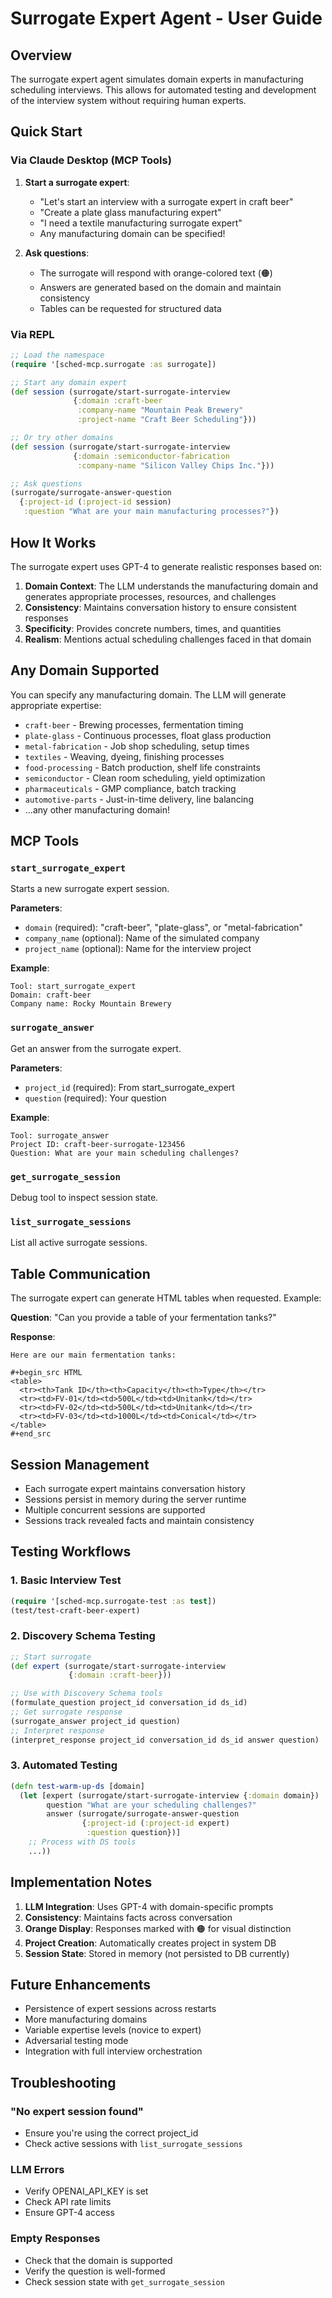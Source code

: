 # Surrogate Expert Agent - User Guide

## Overview

The surrogate expert agent simulates domain experts in manufacturing scheduling interviews. This allows for automated testing and development of the interview system without requiring human experts.

## Quick Start

### Via Claude Desktop (MCP Tools)

1. **Start a surrogate expert**:
   - "Let's start an interview with a surrogate expert in craft beer"
   - "Create a plate glass manufacturing expert"
   - "I need a textile manufacturing surrogate expert"
   - Any manufacturing domain can be specified!

2. **Ask questions**:
   - The surrogate will respond with orange-colored text (🟠)
   - Answers are generated based on the domain and maintain consistency
   - Tables can be requested for structured data

### Via REPL

```clojure
;; Load the namespace
(require '[sched-mcp.surrogate :as surrogate])

;; Start any domain expert
(def session (surrogate/start-surrogate-interview
              {:domain :craft-beer
               :company-name "Mountain Peak Brewery"
               :project-name "Craft Beer Scheduling"}))

;; Or try other domains
(def session (surrogate/start-surrogate-interview
              {:domain :semiconductor-fabrication
               :company-name "Silicon Valley Chips Inc."}))

;; Ask questions
(surrogate/surrogate-answer-question
  {:project-id (:project-id session)
   :question "What are your main manufacturing processes?"})
```

## How It Works

The surrogate expert uses GPT-4 to generate realistic responses based on:

1. **Domain Context**: The LLM understands the manufacturing domain and generates appropriate processes, resources, and challenges
2. **Consistency**: Maintains conversation history to ensure consistent responses
3. **Specificity**: Provides concrete numbers, times, and quantities
4. **Realism**: Mentions actual scheduling challenges faced in that domain

## Any Domain Supported

You can specify any manufacturing domain. The LLM will generate appropriate expertise:

- `craft-beer` - Brewing processes, fermentation timing
- `plate-glass` - Continuous processes, float glass production
- `metal-fabrication` - Job shop scheduling, setup times
- `textiles` - Weaving, dyeing, finishing processes
- `food-processing` - Batch production, shelf life constraints
- `semiconductor` - Clean room scheduling, yield optimization
- `pharmaceuticals` - GMP compliance, batch tracking
- `automotive-parts` - Just-in-time delivery, line balancing
- ...any other manufacturing domain!

## MCP Tools

### `start_surrogate_expert`
Starts a new surrogate expert session.

**Parameters**:
- `domain` (required): "craft-beer", "plate-glass", or "metal-fabrication"
- `company_name` (optional): Name of the simulated company
- `project_name` (optional): Name for the interview project

**Example**:
```
Tool: start_surrogate_expert
Domain: craft-beer
Company name: Rocky Mountain Brewery
```

### `surrogate_answer`
Get an answer from the surrogate expert.

**Parameters**:
- `project_id` (required): From start_surrogate_expert
- `question` (required): Your question

**Example**:
```
Tool: surrogate_answer
Project ID: craft-beer-surrogate-123456
Question: What are your main scheduling challenges?
```

### `get_surrogate_session`
Debug tool to inspect session state.

### `list_surrogate_sessions`
List all active surrogate sessions.

## Table Communication

The surrogate expert can generate HTML tables when requested. Example:

**Question**: "Can you provide a table of your fermentation tanks?"

**Response**:
```
Here are our main fermentation tanks:

#+begin_src HTML
<table>
  <tr><th>Tank ID</th><th>Capacity</th><th>Type</th></tr>
  <tr><td>FV-01</td><td>500L</td><td>Unitank</td></tr>
  <tr><td>FV-02</td><td>500L</td><td>Unitank</td></tr>
  <tr><td>FV-03</td><td>1000L</td><td>Conical</td></tr>
</table>
#+end_src
```

## Session Management

- Each surrogate expert maintains conversation history
- Sessions persist in memory during the server runtime
- Multiple concurrent sessions are supported
- Sessions track revealed facts and maintain consistency

## Testing Workflows

### 1. Basic Interview Test
```clojure
(require '[sched-mcp.surrogate-test :as test])
(test/test-craft-beer-expert)
```

### 2. Discovery Schema Testing
```clojure
;; Start surrogate
(def expert (surrogate/start-surrogate-interview
             {:domain :craft-beer}))

;; Use with Discovery Schema tools
(formulate_question project_id conversation_id ds_id)
;; Get surrogate response
(surrogate_answer project_id question)
;; Interpret response
(interpret_response project_id conversation_id ds_id answer question)
```

### 3. Automated Testing
```clojure
(defn test-warm-up-ds [domain]
  (let [expert (surrogate/start-surrogate-interview {:domain domain})
        question "What are your scheduling challenges?"
        answer (surrogate/surrogate-answer-question
                {:project-id (:project-id expert)
                 :question question})]
    ;; Process with DS tools
    ...))
```

## Implementation Notes

1. **LLM Integration**: Uses GPT-4 with domain-specific prompts
2. **Consistency**: Maintains facts across conversation
3. **Orange Display**: Responses marked with 🟠 for visual distinction
4. **Project Creation**: Automatically creates project in system DB
5. **Session State**: Stored in memory (not persisted to DB currently)

## Future Enhancements

- Persistence of expert sessions across restarts
- More manufacturing domains
- Variable expertise levels (novice to expert)
- Adversarial testing mode
- Integration with full interview orchestration

## Troubleshooting

### "No expert session found"
- Ensure you're using the correct project_id
- Check active sessions with `list_surrogate_sessions`

### LLM Errors
- Verify OPENAI_API_KEY is set
- Check API rate limits
- Ensure GPT-4 access

### Empty Responses
- Check that the domain is supported
- Verify the question is well-formed
- Check session state with `get_surrogate_session`
